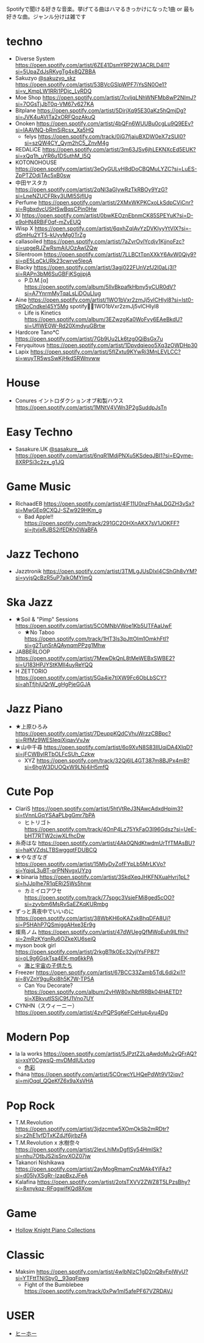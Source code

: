 Spotifyで聞ける好きな音楽。挙げてる曲はハマるきっかけになった1曲 or 最も好きな曲。ジャンル分けは雑です

# techno

- Diverse System https://open.spotify.com/artist/6ZE41DsmYRP2W3ACRLD4l1?si=5UpaZdJsRKygTg4x8QZBBA
- Sakuzyo [@sakuzyo_skz](https://twitter.com/sakuzyo_skz) https://open.spotify.com/artist/53BVcGSlpWPF7iYsSN0Oe1?si=v_KmpLW1RRi1PDjc_LyRDQ
- Moe Shop https://open.spotify.com/artist/7cvljqLNhWNFMb8wP2NImJ?si=7OGsTjJbT0q-VM67v627KA
- Bitplane https://open.spotify.com/artist/5DirjXq95E30aKz5hQmjDg?si=JVK4uAVITa2xORFQozAkuQ
- Onoken https://open.spotify.com/artist/4bQFn6WUUBu0cgLu9Q9EEv?si=IAAVNQ-bRmSiRcsx_Xa5HQ
    - felys https://open.spotify.com/track/0iG7fjaiuBXDW0eX7zSUl0?si=szQW4CY_Qym2hC5_ZnvM4g
- REDALiCE https://open.spotify.com/artist/3m63JSv6jhLEKNXcEd5EUK?si=xQq1h_uYR6u1DSuthM_I5Q
- KOTONOHOUSE https://open.spotify.com/artist/3eOyGULyH8dDoCBQMuLYZC?si=LuES-ZpPTZOdjTAc5xB0sw
- 中田ヤスタカ https://open.spotify.com/artist/2qNI3aGlywRzTkRBOy9YzG?si=LneNZUCFRky3UMl5SjflUg
- Perfume https://open.spotify.com/artist/2XMxWKPKCxoLkSdpCViCnr?si=RgbxdvcUSHSwBqsCPin0Hw
- XI https://open.spotify.com/artist/0bwKEOznEbnmCK85SPEYuK?si=D-e9oHN4RBiF0qf-mZvEUQ
- Wisp X https://open.spotify.com/artist/6qxhZqIAvYzDVKIyyYtVlX?si=-dSmHu2YT5-kUyvMg0TrZg
- callasoiled https://open.spotify.com/artist/7aZvrOvlYcdjv1KjjnoFzc?si=upgeRJZwRsmAiUOzAwIZQw
- Silentroom https://open.spotify.com/artist/7LLBCtTpnXXkY6AvW0Qjy9?si=pE5LqCkURk23cwrve5leoA
- Blacky https://open.spotify.com/artist/3agj022FUnVzfJ2l0aLj3l?si=RAPn3bM6SuGBFjKSgjjpjA
    - P.D.M.\[α\] https://open.spotify.com/album/5IlvBkpafkHbny5yCUR0dV?si=A7YnrmMyTqaLsLiDOuLIug
- Aine https://open.spotify.com/artist/1WO1bVxr2zmJj5vlCHIyl8?si=Ist0-tlRQoCndkeI45Y5Mg spotify:artist:1WO1bVxr2zmJj5vlCHIyl8
    - Life is Kinetics https://open.spotify.com/album/3EZwzgKa0WoFvy6EAeBkdU?si=UfIWE0W-Rd20XmdyuGBrtw
- Hardcore Tano*C https://open.spotify.com/artist/7Gb9Uu2Lk6tzg0QiBsGx7u
- Feryquitous https://open.spotify.com/artist/1Dpvdqieoo5Xq3zOWDHp30
- Lapix https://open.spotify.com/artist/5fIZxtu9KYwRi3MnLEVLCC?si=wuyTR5wsSwKjHkdSRWnvww

# House

- Conures イントロダクションオブ和製ハウス https://open.spotify.com/artist/1MNtV4VWn3P2gSuddpJsTn

# Easy Techno

- Sasakure.UK [@sasakure__uk](https://twitter.com/sasakure__uk) https://open.spotify.com/artist/6nqR1MdjPNXu5KSdeqJBI1?si=EQyme-8XRPSi3c2zx_g1JQ

# Game Music

- RichaadEB https://open.spotify.com/artist/4IF11U0nzFhAaLDGZH3vSx?si=MwGEp9CXQJ-SZw929HKm_g
    - Bad Apple!! https://open.spotify.com/track/291GC2OHXnAKX7sV1JOKFF?si=jtvjxRJBS2ifEDKh0WaBFA

# Jazz Techono

- Jazztronik https://open.spotify.com/artist/3TMLgJUsDIxI4CShGh8vYM?si=yvjsQcBzR5uP7alkOMYImQ

# Ska Jazz

- ★Soil & "Pimp" Sessions https://open.spotify.com/artist/5COMNbVWoe1Kb5UTFAaUwF
    - ★No Taboo https://open.spotify.com/track/1HT3ls3pJttOIm1OmkhFtl?si=g2TunSrAQAynqmPPzg1Mhw
- JABBERLOOP https://open.spotify.com/artist/7MewDkQnL8tMeWEBxSWBE2?si=U183HPJYStKMll4uyReYQQ
- H ZETTORIO https://open.spotify.com/artist/5Ga4ie7tlXW9Fc6ObLbSCY?si=ahTfjhjUQrW_gHgPjeGGJA

# Jazz Piano

- ★上原ひろみ https://open.spotify.com/artist/7DeuppKQdCVhuWrzzCBBpc?si=RlfMz9WESIeqiXiqavVvJw
- ★山中千尋 https://open.spotify.com/artist/6o9XvN8S83IlUqiDA4XIqD?si=jFCWByIRTbOLFcSUh_Czkw
    - XYZ https://open.spotify.com/track/32Qj6lL4GT387m8BJPx4mB?si=6hgW3DUOQxW9LNj4iH5mfQ

# Cute Pop

- ClariS https://open.spotify.com/artist/5htVtReJ3NAwcAdxdHpim3?si=tVnnLGqYSAaPLbgGmr7bPA
    - ヒトリゴト https://open.spotify.com/track/4OnP4Lz75YkFaO3I96Gdsz?si=UeE-bHT7RTW2cjwXLfhcDw
- 糸奇はな https://open.spotify.com/artist/4Ak0QNdKtwdmUrTfTMAsBU?si=haKVZdsLTBSwggqtFDUBCQ
- ★やなぎなぎ https://open.spotify.com/artist/15MlyDyZofFYpLb5MrLKVo?si=YqjqL3uBT-qrPNNvgxUYzg
- ★binaria https://open.spotify.com/artist/3SkdXeqJHKFNXuaHvrj1pL?si=hJJpIhe7R1qERi25Ws5hnw
    - カミイロアワセ https://open.spotify.com/track/77spgc3VsjeFMi8ged5cOO?si=zyvbm6MsRvSaEZKqKURmbg
- ずっと真夜中でいいのに https://open.spotify.com/artist/38WbKH6oKAZskBhqDFA8Uj?si=P5HAhP7QSmiggAHxe3Er9g
- 燦鳥ノム https://open.spotify.com/artist/47dWUegQfMWoEuh9lLfIhi?si=2mRzKYqnRu6OZkeXU6seiQ
- myson book girl https://open.spotify.com/artist/2rkgBTtk0Ec32yjIYsFP87?si=oL9g6GskTsa4EK-mq6kkPA
  - [海と宇宙の子供たち](https://open.spotify.com/album/1tbAs2zSXk2NcQvBTkAvo8?si=5qRGaM2cTXa_QY9zztgrRA)
- Freezer https://open.spotify.com/artist/67BCC33Zamb5TdL6di2xi1?si=8VZnY9guRxi8h5K7W-TP5A
  - Can You Decorate?  https://open.spotify.com/album/2vHW80xiNbfRRBk04HAETD?si=XBkvutlSSjC9fJ1Vno7UY
- CYNHN（スウィーニー） https://open.spotify.com/artist/4zvPQPSgKeFCeHup4yu4Dg

# Modern Pop

- la la works https://open.spotify.com/artist/5JPztZ2LqAwdoMu2vQFrAQ?si=xsY0CgwsQ-mvDMdIULvtog
  - [色彩](https://open.spotify.com/track/3soZEQKCYsFcr1w2A4nP0r)
- fhána https://open.spotify.com/artist/5COrwcYLHQePdWt9V12iqv?si=mjOqql_QQeKfZ6x9aXsVHA

# Pop Rock

- T.M.Revolution https://open.spotify.com/artist/3jdzcmtw5XOmOkSb2mRDtr?si=z2hE1vfDTxKZdJf6jrbzFA
- T.M.Revolution x 水樹奈々 https://open.spotify.com/artist/2levLhlMxDgflSy54HmISk?si=nhu7OtbJS2isSnvXOZ07jw
- Takanori Nishikawa https://open.spotify.com/artist/2ayMogRmamCnzMAk4YiFAz?si=d05lyXSgRr-IzapBxzJFeA
- Kalafina https://open.spotify.com/artist/2otsTXVV2ZWZ8T5LPzsBhy?si=8xnykqz-RFqgwifKQd8Xow

# Game

- [Hollow Knight Piano Collections](https://open.spotify.com/album/0v4vTwebMBgz0ih46nysbr?si=upwAgH-eQMKPhARwDtc9jg)

# Classic

- Maksim https://open.spotify.com/artist/4wlbNIzC1gD2nQ8vFpIWyU?si=YTFttTNiSby0__93qqFpwg
    - Fight of the Bumblebee https://open.spotify.com/track/0xPw1mI5afePF67VZRDAVJ

# USER

- [ヒーホー](https://open.spotify.com/user/j5u8csody72lmtsl2j3o3g1fs?si=ry6tsFMXTuqzp7kL0GqJlQ)
